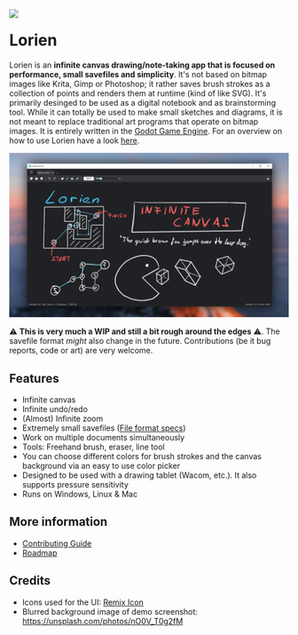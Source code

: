 <img src="https://raw.githubusercontent.com/mbrlabs/Lorien/main/images/lorien.png" align="left"/>

# Lorien

Lorien is an **infinite canvas drawing/note-taking app that is focused on performance, small savefiles and simplicity**. It's not based on bitmap images like Krita, Gimp or Photoshop; it rather saves brush strokes as a collection of points and renders them at runtime (kind of like SVG). It's primarily desinged to be used as a digital notebook and as brainstorming tool. While it can totally be used to make small sketches and diagrams, it is not meant to replace traditional art programs that operate on bitmap images. It is entirely written in the [Godot Game Engine](https://godotengine.org/). For an overview on how to use Lorien have a look [here](docs/manual.md). 

![Lorien demo](images/lorien_demo.png)

⚠ **This is very much a WIP and still a bit rough around the edges** ⚠. The savefile format *might* also change in the future. Contributions (be it bug reports, code or art) are very welcome.

## Features
- Infinite canvas
- Infinite undo/redo
- (Almost) Infinite zoom
- Extremely small savefiles ([File format specs](docs/file_format.md))
- Work on multiple documents simultaneously
- Tools: Freehand brush, eraser, line tool
- You can choose different colors for brush strokes and the canvas background via an easy to use color picker
- Designed to be used with a drawing tablet (Wacom, etc.). It also supports pressure sensitivity
- Runs on Windows, Linux & Mac

## More information
- [Contributing Guide](docs/contributing.md)
- [Roadmap](docs/roadmap.md)

## Credits
- Icons used for the UI: [Remix Icon](https://remixicon.com/)
- Blurred background image of demo screenshot: https://unsplash.com/photos/nO0V_T0g2fM